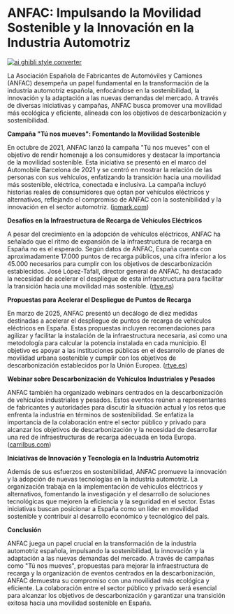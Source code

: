 # ANFAC: Impulsando la Movilidad Sostenible y la Innovación en la Industria Automotriz

[![ai ghibli style converter](https://i.imgur.com/dwt8Y5G.gif)](https://witbeam.net/slzx)

La Asociación Española de Fabricantes de Automóviles y Camiones (ANFAC) desempeña un papel fundamental en la transformación de la industria automotriz española, enfocándose en la sostenibilidad, la innovación y la adaptación a las nuevas demandas del mercado. A través de diversas iniciativas y campañas, ANFAC busca promover una movilidad más ecológica y eficiente, alineada con los objetivos de descarbonización y sostenibilidad.

**Campaña "Tú nos mueves": Fomentando la Movilidad Sostenible**

En octubre de 2021, ANFAC lanzó la campaña "Tú nos mueves" con el objetivo de rendir homenaje a los consumidores y destacar la importancia de la movilidad sostenible. Esta iniciativa se presentó en el marco del Automobile Barcelona de 2021 y se centró en mostrar la relación de las personas con sus vehículos, enfatizando la transición hacia una movilidad más sostenible, eléctrica, conectada e inclusiva. La campaña incluyó historias reales de consumidores que optan por vehículos eléctricos y alternativos, reflejando el compromiso de ANFAC con la sostenibilidad y la innovación en el sector automotriz. ([ipmark.com](https://ipmark.com/tu-nos-mueves-la-campana-de-anfac-por-la-sostenibilidad-y-para-las-personas/?utm_source=openai))

**Desafíos en la Infraestructura de Recarga de Vehículos Eléctricos**

A pesar del crecimiento en la adopción de vehículos eléctricos, ANFAC ha señalado que el ritmo de expansión de la infraestructura de recarga en España no es el esperado. Según datos de ANFAC, España cuenta con aproximadamente 17.000 puntos de recarga públicos, una cifra inferior a los 45.000 necesarios para cumplir con los objetivos de descarbonización establecidos. José López-Tafall, director general de ANFAC, ha destacado la necesidad de acelerar el despliegue de esta infraestructura para facilitar la transición hacia una movilidad más sostenible. ([rtve.es](https://www.rtve.es/play/videos/la-noche-en-24h/jose-lopez-tafall-anfac-analiza-sector-del-vehiculo-electrico/6786998/?utm_source=openai))

**Propuestas para Acelerar el Despliegue de Puntos de Recarga**

En marzo de 2025, ANFAC presentó un decálogo de diez medidas destinadas a acelerar el despliegue de puntos de recarga de vehículos eléctricos en España. Estas propuestas incluyen recomendaciones para agilizar y facilitar la instalación de la infraestructura necesaria, así como una metodología para calcular la potencia instalada en cada municipio. El objetivo es apoyar a las instituciones públicas en el desarrollo de planes de movilidad urbana sostenible y cumplir con los objetivos de descarbonización establecidos por la Unión Europea. ([rtve.es](https://www.rtve.es/play/videos/telediario-1/anfac-propone-decalogo-medidas-acelerar-despliegue-puntos-recarga-coches-electricos/16498565/?utm_source=openai))

**Webinar sobre Descarbonización de Vehículos Industriales y Pesados**

ANFAC también ha organizado webinars centrados en la descarbonización de vehículos industriales y pesados. Estos eventos reúnen a representantes de fabricantes y autoridades para discutir la situación actual y los retos que enfrenta la industria en términos de sostenibilidad. Se enfatiza la importancia de la colaboración entre el sector público y privado para alcanzar los objetivos de descarbonización y la necesidad de desarrollar una red de infraestructuras de recarga adecuada en toda Europa. ([carrilbus.com](https://carrilbus.com/anfac-celebra-un-webinar-sobre-descarbonizacion-de-vehiculos-industriales-y-pesados?utm_source=openai))

**Iniciativas de Innovación y Tecnología en la Industria Automotriz**

Además de sus esfuerzos en sostenibilidad, ANFAC promueve la innovación y la adopción de nuevas tecnologías en la industria automotriz. La organización trabaja en la implementación de vehículos eléctricos y alternativos, fomentando la investigación y el desarrollo de soluciones tecnológicas que mejoren la eficiencia y la seguridad en el sector. Estas iniciativas buscan posicionar a España como un líder en movilidad sostenible y contribuir al desarrollo económico y tecnológico del país.

**Conclusión**

ANFAC juega un papel crucial en la transformación de la industria automotriz española, impulsando la sostenibilidad, la innovación y la adaptación a las nuevas demandas del mercado. A través de campañas como "Tú nos mueves", propuestas para mejorar la infraestructura de recarga y la organización de eventos centrados en la descarbonización, ANFAC demuestra su compromiso con una movilidad más ecológica y eficiente. La colaboración entre el sector público y privado será esencial para alcanzar los objetivos de descarbonización y garantizar una transición exitosa hacia una movilidad sostenible en España.